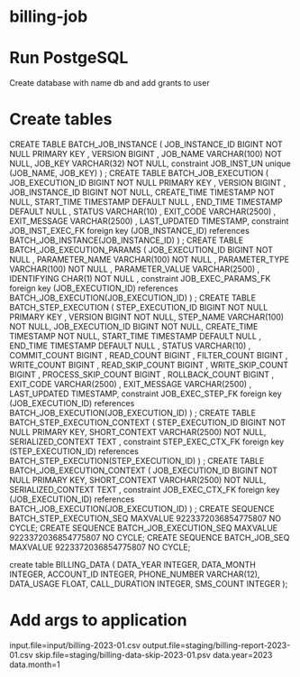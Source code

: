# billing-job

# Run PostgeSQL
Create database with name db and add grants to user

# Create tables

CREATE TABLE BATCH_JOB_INSTANCE  (
JOB_INSTANCE_ID BIGINT  NOT NULL PRIMARY KEY ,
VERSION BIGINT ,
JOB_NAME VARCHAR(100) NOT NULL,
JOB_KEY VARCHAR(32) NOT NULL,
constraint JOB_INST_UN unique (JOB_NAME, JOB_KEY)
) ;
CREATE TABLE BATCH_JOB_EXECUTION  (
JOB_EXECUTION_ID BIGINT  NOT NULL PRIMARY KEY ,
VERSION BIGINT  ,
JOB_INSTANCE_ID BIGINT NOT NULL,
CREATE_TIME TIMESTAMP NOT NULL,
START_TIME TIMESTAMP DEFAULT NULL ,
END_TIME TIMESTAMP DEFAULT NULL ,
STATUS VARCHAR(10) ,
EXIT_CODE VARCHAR(2500) ,
EXIT_MESSAGE VARCHAR(2500) ,
LAST_UPDATED TIMESTAMP,
constraint JOB_INST_EXEC_FK foreign key (JOB_INSTANCE_ID)
references BATCH_JOB_INSTANCE(JOB_INSTANCE_ID)
) ;
CREATE TABLE BATCH_JOB_EXECUTION_PARAMS  (
JOB_EXECUTION_ID BIGINT NOT NULL ,
PARAMETER_NAME VARCHAR(100) NOT NULL ,
PARAMETER_TYPE VARCHAR(100) NOT NULL ,
PARAMETER_VALUE VARCHAR(2500) ,
IDENTIFYING CHAR(1) NOT NULL ,
constraint JOB_EXEC_PARAMS_FK foreign key (JOB_EXECUTION_ID)
references BATCH_JOB_EXECUTION(JOB_EXECUTION_ID)
) ;
CREATE TABLE BATCH_STEP_EXECUTION  (
STEP_EXECUTION_ID BIGINT  NOT NULL PRIMARY KEY ,
VERSION BIGINT NOT NULL,
STEP_NAME VARCHAR(100) NOT NULL,
JOB_EXECUTION_ID BIGINT NOT NULL,
CREATE_TIME TIMESTAMP NOT NULL,
START_TIME TIMESTAMP DEFAULT NULL ,
END_TIME TIMESTAMP DEFAULT NULL ,
STATUS VARCHAR(10) ,
COMMIT_COUNT BIGINT ,
READ_COUNT BIGINT ,
FILTER_COUNT BIGINT ,
WRITE_COUNT BIGINT ,
READ_SKIP_COUNT BIGINT ,
WRITE_SKIP_COUNT BIGINT ,
PROCESS_SKIP_COUNT BIGINT ,
ROLLBACK_COUNT BIGINT ,
EXIT_CODE VARCHAR(2500) ,
EXIT_MESSAGE VARCHAR(2500) ,
LAST_UPDATED TIMESTAMP,
constraint JOB_EXEC_STEP_FK foreign key (JOB_EXECUTION_ID)
references BATCH_JOB_EXECUTION(JOB_EXECUTION_ID)
) ;
CREATE TABLE BATCH_STEP_EXECUTION_CONTEXT  (
STEP_EXECUTION_ID BIGINT NOT NULL PRIMARY KEY,
SHORT_CONTEXT VARCHAR(2500) NOT NULL,
SERIALIZED_CONTEXT TEXT ,
constraint STEP_EXEC_CTX_FK foreign key (STEP_EXECUTION_ID)
references BATCH_STEP_EXECUTION(STEP_EXECUTION_ID)
) ;
CREATE TABLE BATCH_JOB_EXECUTION_CONTEXT  (
JOB_EXECUTION_ID BIGINT NOT NULL PRIMARY KEY,
SHORT_CONTEXT VARCHAR(2500) NOT NULL,
SERIALIZED_CONTEXT TEXT ,
constraint JOB_EXEC_CTX_FK foreign key (JOB_EXECUTION_ID)
references BATCH_JOB_EXECUTION(JOB_EXECUTION_ID)
) ;
CREATE SEQUENCE BATCH_STEP_EXECUTION_SEQ MAXVALUE 9223372036854775807 NO CYCLE;
CREATE SEQUENCE BATCH_JOB_EXECUTION_SEQ MAXVALUE 9223372036854775807 NO CYCLE;
CREATE SEQUENCE BATCH_JOB_SEQ MAXVALUE 9223372036854775807 NO CYCLE;


create table BILLING_DATA
(
DATA_YEAR     INTEGER,
DATA_MONTH    INTEGER,
ACCOUNT_ID    INTEGER,
PHONE_NUMBER  VARCHAR(12),
DATA_USAGE    FLOAT,
CALL_DURATION INTEGER,
SMS_COUNT     INTEGER
);

# Add args to application
input.file=input/billing-2023-01.csv output.file=staging/billing-report-2023-01.csv skip.file=staging/billing-data-skip-2023-01.psv data.year=2023 data.month=1
